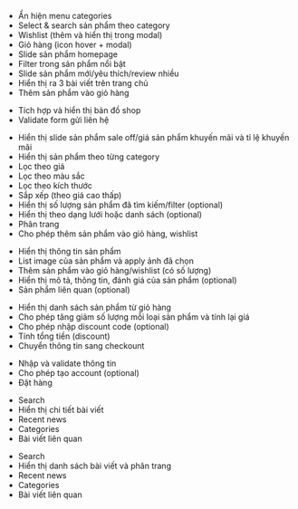 <!-- Trang chủ -->
- Ẩn hiện menu categories
- Select & search sản phẩm theo category
- Wishlist (thêm và hiển thị trong modal)
- Giỏ hàng (icon hover + modal)
- Slide sản phẩm homepage
- Filter trong sản phẩm nổi bật
- Slide sản phẩm mới/yêu thích/review nhiều
- Hiển thị ra 3 bài viết trên trang chủ
- Thêm sản phẩm vào giỏ hàng

<!-- Liên hệ -->
- Tích hợp và hiển thị bản đồ shop
- Validate form gửi liên hệ

<!-- Sản phẩm -->
- Hiển thị slide sản phẩm sale off/giá sản phẩm khuyến mãi và tỉ lệ khuyến mãi
- Hiển thị sản phẩm theo từng category
- Lọc theo giá
- Lọc theo màu sắc
- Lọc theo kích thước
- Sắp xếp (theo giá cao thấp)
- Hiển thị số lượng sản phẩm đã tìm kiếm/filter (optional)
- Hiển thị theo dạng lưới hoặc danh sách (optional)
- Phân trang
- Cho phép thêm sản phẩm vào giỏ hàng, wishlist

<!-- Trang chi tiết sản phẩm -->
- Hiển thị thông tin sản phẩm
- List image của sản phẩm và apply ảnh đã chọn
- Thêm sản phẩm vào giỏ hàng/wishlist (có số lượng)
- Hiển thị mô tả, thông tin, đánh giá của sản phẩm (optional)
- Sản phẩm liên quan (optional)

<!-- Giỏ hàng -->
- Hiển thị danh sách sản phẩm từ giỏ hàng
- Cho phép tăng giảm số lượng mỗi loại sản phẩm và tính lại giá
- Cho phép nhập discount code (optional)
- Tính tổng tiền (discount)
- Chuyển thông tin sang checkount

<!-- Thanh toán -->
- Nhập và validate thông tin
- Cho phép tạo account (optional)
- Đặt hàng

<!-- OPTIONAL Chi tiết bài viết --> 
- Search
- Hiển thị chi tiết bài viết
- Recent news
- Categories
- Bài viết liên quan

<!-- OPTIONAL Bài viết -->
- Search
- Hiển thị danh sách bài viết và phân trang
- Recent news
- Categories
- Bài viết liên quan
